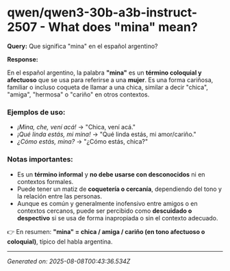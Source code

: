 # qwen/qwen3-30b-a3b-instruct-2507 - What does "mina" mean?

**Query:** Que significa "mina" en el español argentino?



**Response:**

En el español argentino, la palabra **"mina"** es un **término coloquial y afectuoso** que se usa para referirse a una **mujer**. Es una forma cariñosa, familiar o incluso coqueta de llamar a una chica, similar a decir "chica", "amiga", "hermosa" o "cariño" en otros contextos.

### Ejemplos de uso:
- *¡Mina, che, vení acá!* → "Chica, vení acá."
- *¡Qué linda estás, mi mina!* → "Qué linda estás, mi amor/cariño."
- *¿Cómo estás, mina?* → "¿Cómo estás, chica?"

### Notas importantes:
- Es un **término informal** y **no debe usarse con desconocidos** ni en contextos formales.
- Puede tener un matiz de **coquetería o cercanía**, dependiendo del tono y la relación entre las personas.
- Aunque es común y generalmente inofensivo entre amigos o en contextos cercanos, puede ser percibido como **descuidado o despectivo** si se usa de forma inapropiada o sin el contexto adecuado.

👉 En resumen: **"mina" = chica / amiga / cariño (en tono afectuoso o coloquial)**, típico del habla argentina.

---
*Generated on: 2025-08-08T00:43:36.534Z*
